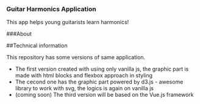 ### Guitar Harmonics Application
This app helps young guitarists learn harmonics!

###About

##Technical information

This repository has some versions of same application.
* The first version created with using only vanilla js, the graphic part is made with html blocks and flexbox approach in styling
* The cecond one has the graphic part powered by d3.js - awesome library to work with svg, the logics is again on vanilla js
* (coming soon) The third version will be based on the Vue.js framework
